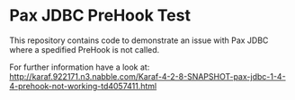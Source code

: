 Pax JDBC PreHook Test
=====

This repository contains code to demonstrate an issue with Pax JDBC where a spedified PreHook is not called.

For further information have a look at: http://karaf.922171.n3.nabble.com/Karaf-4-2-8-SNAPSHOT-pax-jdbc-1-4-4-prehook-not-working-td4057411.html
